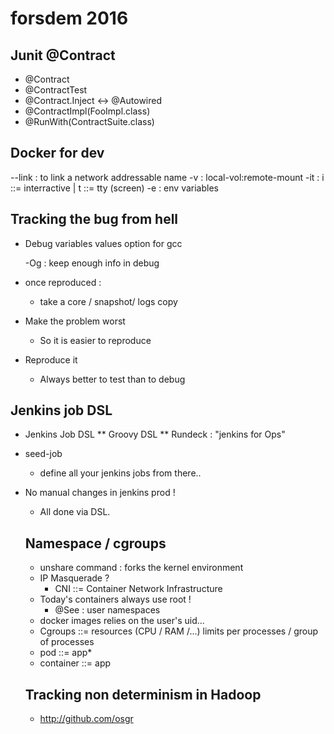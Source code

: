# forsdem 2016
## Junit @Contract
* @Contract
* @ContractTest
* @Contract.Inject <-> @Autowired
* @ContractImpl(FooImpl.class)
* @RunWith(ContractSuite.class)

## Docker for dev

  --link  : to link a network addressable name
  -v      : local-vol:remote-mount
  -it     : i ::= interractive | t ::= tty (screen)
  -e      : env variables

## Tracking the bug from hell
* Debug variables values option for gcc

  -Og : keep enough info in debug
  
* once reproduced : 
  * take a core / snapshot/ logs copy
* Make the problem worst
  * So it is easier to reproduce
* Reproduce it
  * Always better to test than to debug

## Jenkins job DSL
* Jenkins Job DSL
** Groovy DSL
** Rundeck : "jenkins for Ops"
* seed-job
  * define all your jenkins jobs from there..
* No manual changes in jenkins prod !
  * All done via DSL.
  
  ## Namespace / cgroups
  * unshare command : forks the kernel environment
  * IP Masquerade ?
    * CNI ::= Container Network Infrastructure
  * Today's containers always use root !
    * @See : user namespaces
  * docker images relies on the user's uid...
  * Cgroups ::= resources (CPU / RAM /...) limits per processes / group of processes
  * pod ::= app*
  * container ::= app
  
  ## Tracking non determinism in Hadoop
  * http://github.com/osgr
